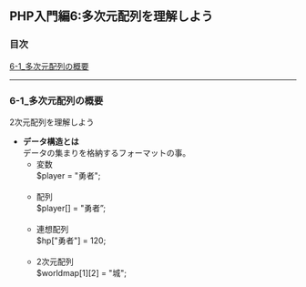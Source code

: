 ## PHP入門編6:多次元配列を理解しよう
### 目次
[6-1_多次元配列の概要](#6-1_多次元配列の概要)</br>

***

### 6-1_多次元配列の概要
2次元配列を理解しよう
- **データ構造とは**</br>
  データの集まりを格納するフォーマットの事。</br>
  - 変数</br>
    $player = "勇者";</br>
    </br>
  - 配列</br>
    $player[] = "勇者”;</br>
    </br>
  - 連想配列</br>
    $hp["勇者"] = 120;</br>
    </br>
  - 2次元配列</br>
    $worldmap[1][2] = "城";</br>
    </br>
